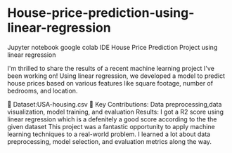 # House-price-prediction-using-linear-regression
Jupyter notebook google colab IDE House Price Prediction Project using linear regression

I'm thrilled to share the results of a recent machine learning project I've been working on! Using linear regression, we developed a model to predict house prices based on various features like square footage, number of bedrooms, and location.

🔹 Dataset:USA-housing.csv 🔹 Key Contributions: Data preprocessing,data visualization, model training, and evaluation Results: I got a R2 score  using linear regression which is a defenitely a good score according to the the given dataset This project was a fantastic opportunity to apply machine learning techniques to a real-world problem. I learned a lot about data preprocessing, model selection, and evaluation metrics along the way.
